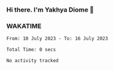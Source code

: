 ### Hi there. I'm Yakhya Diome 👋

### WAKATIME
<!--START_SECTION:waka-->

```txt
From: 10 July 2023 - To: 16 July 2023

Total Time: 0 secs

No activity tracked
```

<!--END_SECTION:waka-->
